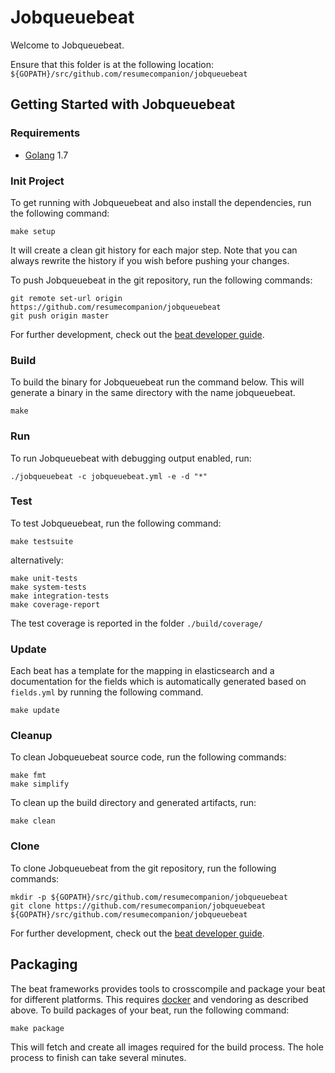 # Jobqueuebeat

Welcome to Jobqueuebeat.

Ensure that this folder is at the following location:
`${GOPATH}/src/github.com/resumecompanion/jobqueuebeat`

## Getting Started with Jobqueuebeat

### Requirements

* [Golang](https://golang.org/dl/) 1.7

### Init Project
To get running with Jobqueuebeat and also install the
dependencies, run the following command:

```
make setup
```

It will create a clean git history for each major step. Note that you can always rewrite the history if you wish before pushing your changes.

To push Jobqueuebeat in the git repository, run the following commands:

```
git remote set-url origin https://github.com/resumecompanion/jobqueuebeat
git push origin master
```

For further development, check out the [beat developer guide](https://www.elastic.co/guide/en/beats/libbeat/current/new-beat.html).

### Build

To build the binary for Jobqueuebeat run the command below. This will generate a binary
in the same directory with the name jobqueuebeat.

```
make
```


### Run

To run Jobqueuebeat with debugging output enabled, run:

```
./jobqueuebeat -c jobqueuebeat.yml -e -d "*"
```


### Test

To test Jobqueuebeat, run the following command:

```
make testsuite
```

alternatively:
```
make unit-tests
make system-tests
make integration-tests
make coverage-report
```

The test coverage is reported in the folder `./build/coverage/`

### Update

Each beat has a template for the mapping in elasticsearch and a documentation for the fields
which is automatically generated based on `fields.yml` by running the following command.

```
make update
```


### Cleanup

To clean  Jobqueuebeat source code, run the following commands:

```
make fmt
make simplify
```

To clean up the build directory and generated artifacts, run:

```
make clean
```


### Clone

To clone Jobqueuebeat from the git repository, run the following commands:

```
mkdir -p ${GOPATH}/src/github.com/resumecompanion/jobqueuebeat
git clone https://github.com/resumecompanion/jobqueuebeat ${GOPATH}/src/github.com/resumecompanion/jobqueuebeat
```


For further development, check out the [beat developer guide](https://www.elastic.co/guide/en/beats/libbeat/current/new-beat.html).


## Packaging

The beat frameworks provides tools to crosscompile and package your beat for different platforms. This requires [docker](https://www.docker.com/) and vendoring as described above. To build packages of your beat, run the following command:

```
make package
```

This will fetch and create all images required for the build process. The hole process to finish can take several minutes.
